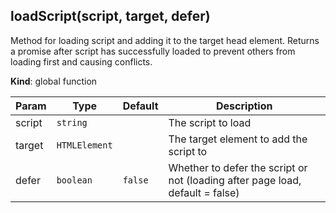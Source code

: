 <a name="loadScript"></a>

## loadScript(script, target, defer)
Method for loading script and adding it to the target head element.
Returns a promise after script has successfully loaded to prevent others
from loading first and causing conflicts.

**Kind**: global function  

| Param | Type | Default | Description |
| --- | --- | --- | --- |
| script | <code>string</code> |  | The script to load |
| target | <code>HTMLElement</code> |  | The target element to add the script to |
| defer | <code>boolean</code> | <code>false</code> | Whether to defer the script or not (loading after page load, default = false) |


